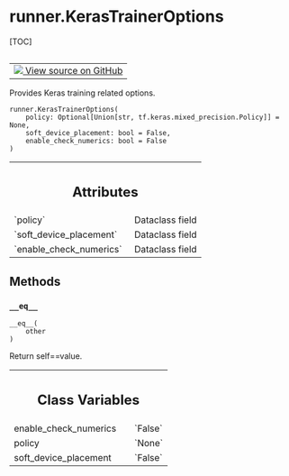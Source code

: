 <!-- lint-g3mark -->

# runner.KerasTrainerOptions

[TOC]

<!-- Insert buttons and diff -->

<table class="tfo-notebook-buttons tfo-api nocontent" align="left">
<td>
  <a target="_blank" href="https://github.com/tensorflow/gnn/tree/master/tensorflow_gnn/runner/trainers/keras_fit.py#L28-L34">
    <img src="https://www.tensorflow.org/images/GitHub-Mark-32px.png" />
    View source on GitHub
  </a>
</td>
</table>

Provides Keras training related options.

<pre class="devsite-click-to-copy prettyprint lang-py tfo-signature-link">
<code>runner.KerasTrainerOptions(
    policy: Optional[Union[str, tf.keras.mixed_precision.Policy]] = None,
    soft_device_placement: bool = False,
    enable_check_numerics: bool = False
)
</code></pre>

<!-- Placeholder for "Used in" -->

<!-- Tabular view -->

 <table class="responsive fixed orange">
<colgroup><col width="214px"><col></colgroup>
<tr><th colspan="2"><h2 class="add-link">Attributes</h2></th></tr>

<tr>
<td>
`policy`<a id="policy"></a>
</td>
<td>
Dataclass field
</td>
</tr><tr>
<td>
`soft_device_placement`<a id="soft_device_placement"></a>
</td>
<td>
Dataclass field
</td>
</tr><tr>
<td>
`enable_check_numerics`<a id="enable_check_numerics"></a>
</td>
<td>
Dataclass field
</td>
</tr>
</table>

## Methods

<h3 id="__eq__"><code>__eq__</code></h3>

<pre class="devsite-click-to-copy prettyprint lang-py tfo-signature-link">
<code>__eq__(
    other
)
</code></pre>

Return self==value.

<!-- Tabular view -->

 <table class="responsive fixed orange">
<colgroup><col width="214px"><col></colgroup>
<tr><th colspan="2"><h2 class="add-link">Class Variables</h2></th></tr>

<tr>
<td>
enable_check_numerics<a id="enable_check_numerics"></a>
</td>
<td>
`False`
</td>
</tr><tr>
<td>
policy<a id="policy"></a>
</td>
<td>
`None`
</td>
</tr><tr>
<td>
soft_device_placement<a id="soft_device_placement"></a>
</td>
<td>
`False`
</td>
</tr>
</table>
